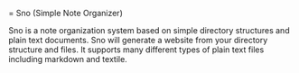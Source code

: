 = Sno (Simple Note Organizer)

Sno is a note organization system based on simple directory structures and plain text documents.  Sno will generate a website from your directory structure and files.  It supports many different types of plain text files including markdown and textile.